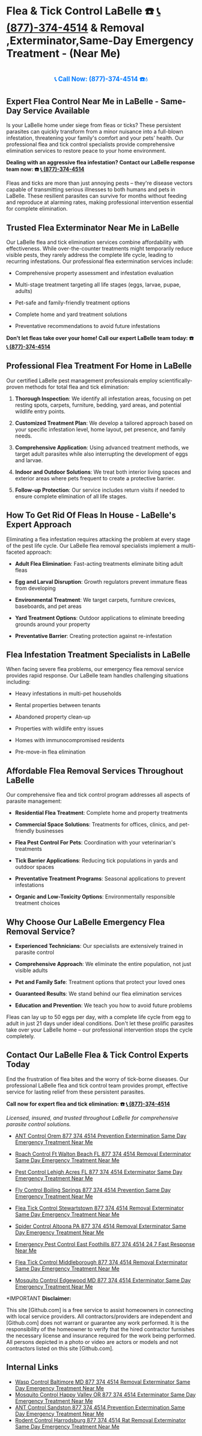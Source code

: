 # Flea & Tick Control LaBelle ☎️ [📞 (877)-374-4514](https://pest-control-4514.netlify.app) & Removal ,Exterminator,Same-Day Emergency Treatment - (Near Me) 
# 

<p align="center" style="font-size: 1.2em; font-weight: bold; margin: 20px 0;">
  <a href="https://pest-control-4514.netlify.app" target="_blank" style="color: #007BFF; text-decoration: none;">📞 Call Now: (877)-374-4514 ☎️💧</a>
</p>

## Expert Flea Control Near Me in LaBelle - Same-Day Service Available

Is your LaBelle home under siege from fleas or ticks? These persistent parasites can quickly transform from a minor nuisance into a full-blown infestation, threatening your family's comfort and your pets' health. Our professional flea and tick control specialists provide comprehensive elimination services to restore peace to your home environment.

**Dealing with an aggressive flea infestation? Contact our LaBelle response team now: ☎️ [📞 (877)-374-4514](https://pest-control-4514.netlify.app)**

Fleas and ticks are more than just annoying pests – they're disease vectors capable of transmitting serious illnesses to both humans and pets in LaBelle. These resilient parasites can survive for months without feeding and reproduce at alarming rates, making professional intervention essential for complete elimination.

## Trusted Flea Exterminator Near Me in LaBelle

Our LaBelle flea and tick elimination services combine affordability with effectiveness. While over-the-counter treatments might temporarily reduce visible pests, they rarely address the complete life cycle, leading to recurring infestations. Our professional flea extermination services include:

- Comprehensive property assessment and infestation evaluation  

- Multi-stage treatment targeting all life stages (eggs, larvae, pupae, adults)  

- Pet-safe and family-friendly treatment options  

- Complete home and yard treatment solutions  

- Preventative recommendations to avoid future infestations  

**Don't let fleas take over your home! Call our expert LaBelle team today: ☎️ [📞 (877)-374-4514](https://pest-control-4514.netlify.app)**

## Professional Flea Treatment For Home in LaBelle

Our certified LaBelle pest management professionals employ scientifically-proven methods for total flea and tick elimination:

1. **Thorough Inspection**: We identify all infestation areas, focusing on pet resting spots, carpets, furniture, bedding, yard areas, and potential wildlife entry points.  

2. **Customized Treatment Plan**: We develop a tailored approach based on your specific infestation level, home layout, pet presence, and family needs.  

3. **Comprehensive Application**: Using advanced treatment methods, we target adult parasites while also interrupting the development of eggs and larvae.  

4. **Indoor and Outdoor Solutions**: We treat both interior living spaces and exterior areas where pets frequent to create a protective barrier.  

5. **Follow-up Protection**: Our service includes return visits if needed to ensure complete elimination of all life stages.  

## How To Get Rid Of Fleas In House - LaBelle's Expert Approach

Eliminating a flea infestation requires attacking the problem at every stage of the pest life cycle. Our LaBelle flea removal specialists implement a multi-faceted approach:

- **Adult Flea Elimination**: Fast-acting treatments eliminate biting adult fleas  

- **Egg and Larval Disruption**: Growth regulators prevent immature fleas from developing  

- **Environmental Treatment**: We target carpets, furniture crevices, baseboards, and pet areas  

- **Yard Treatment Options**: Outdoor applications to eliminate breeding grounds around your property  

- **Preventative Barrier**: Creating protection against re-infestation  

## Flea Infestation Treatment Specialists in LaBelle

When facing severe flea problems, our emergency flea removal service provides rapid response. Our LaBelle team handles challenging situations including:

- Heavy infestations in multi-pet households  

- Rental properties between tenants  

- Abandoned property clean-up  

- Properties with wildlife entry issues  

- Homes with immunocompromised residents  

- Pre-move-in flea elimination  

## Affordable Flea Removal Services Throughout LaBelle

Our comprehensive flea and tick control program addresses all aspects of parasite management:

- **Residential Flea Treatment**: Complete home and property treatments  

- **Commercial Space Solutions**: Treatments for offices, clinics, and pet-friendly businesses  

- **Flea Pest Control For Pets**: Coordination with your veterinarian's treatments  

- **Tick Barrier Applications**: Reducing tick populations in yards and outdoor spaces  

- **Preventative Treatment Programs**: Seasonal applications to prevent infestations  

- **Organic and Low-Toxicity Options**: Environmentally responsible treatment choices  

## Why Choose Our LaBelle Emergency Flea Removal Service?

- **Experienced Technicians**: Our specialists are extensively trained in parasite control  

- **Comprehensive Approach**: We eliminate the entire population, not just visible adults  

- **Pet and Family Safe**: Treatment options that protect your loved ones  

- **Guaranteed Results**: We stand behind our flea elimination services  

- **Education and Prevention**: We teach you how to avoid future problems  

Fleas can lay up to 50 eggs per day, with a complete life cycle from egg to adult in just 21 days under ideal conditions. Don't let these prolific parasites take over your LaBelle home – our professional intervention stops the cycle completely.

## Contact Our LaBelle Flea & Tick Control Experts Today

End the frustration of flea bites and the worry of tick-borne diseases. Our professional LaBelle flea and tick control team provides prompt, effective service for lasting relief from these persistent parasites.

**Call now for expert flea and tick elimination: ☎️ [📞 (877)-374-4514](https://pest-control-4514.netlify.app)**

*Licensed, insured, and trusted throughout LaBelle for comprehensive parasite control solutions.*


- [ANT Control Orem 877 374 4514 Prevention Extermination Same Day Emergency Treatment Near Me](https://github.com/allyoucaneatsushiin/pest-control/blob/main/ANT-Control-Orem-877-374-4514-Prevention-Extermination-Same-Day-Emergency-Treatment-Near-Me.md)
- [Roach Control Ft Walton Beach FL 877 374 4514 Removal Exterminator Same Day Emergency Treatment Near Me](https://github.com/allyoucaneatsushiin/pest-control/blob/main/Roach-Control-Ft-Walton-Beach-FL-877-374-4514-Removal-Exterminator-Same-Day-Emergency-Treatment-Near-Me.md)
- [Pest Control Lehigh Acres FL 877 374 4514 Exterminator Same Day Emergency Treatment Near Me](https://github.com/allyoucaneatsushiin/pest-control/blob/main/Pest-Control-Lehigh-Acres-FL-877-374-4514-Exterminator-Same-Day-Emergency-Treatment-Near-Me.md)


- [Fly Control Boiling Springs 877 374 4514 Prevention Same Day Emergency Treatment Near Me](https://github.com/allyoucaneatsushiin/pest-control/blob/main/Fly-Control-Boiling-Springs-877-374-4514-Prevention-Same-Day-Emergency-Treatment-Near-Me.md)
- [Flea Tick Control Stewartstown 877 374 4514 Removal Exterminator Same Day Emergency Treatment Near Me](https://github.com/allyoucaneatsushiin/pest-control/blob/main/Flea-Tick-Control-Stewartstown-877-374-4514-Removal-Exterminator-Same-Day-Emergency-Treatment-Near-Me.md)
- [Spider Control Altoona PA 877 374 4514 Removal Exterminator Same Day Emergency Treatment Near Me](https://github.com/allyoucaneatsushiin/pest-control/blob/main/Spider-Control-Altoona-PA-877-374-4514-Removal-Exterminator-Same-Day-Emergency-Treatment-Near-Me.md)


- [Emergency Pest Control East Foothills 877 374 4514 24 7 Fast Response Near Me](https://github.com/allyoucaneatsushiin/pest-control/blob/main/Emergency-Pest-Control-East-Foothills-877-374-4514-24-7-Fast-Response-Near-Me.md)
- [Flea Tick Control Middleborough 877 374 4514 Removal Exterminator Same Day Emergency Treatment Near Me](https://github.com/allyoucaneatsushiin/pest-control/blob/main/Flea-Tick-Control-Middleborough-877-374-4514-Removal-Exterminator-Same-Day-Emergency-Treatment-Near-Me.md)
- [Mosquito Control Edgewood MD 877 374 4514 Exterminator Same Day Emergency Treatment Near Me](https://github.com/allyoucaneatsushiin/pest-control/blob/main/Mosquito-Control-Edgewood-MD-877-374-4514-Exterminator-Same-Day-Emergency-Treatment-Near-Me.md)


*IMPORTANT **Disclaimer:**  

This site [Github.com] is a free service to assist homeowners in connecting with local service providers. All contractors/providers are independent and [Github.com] does not warrant or guarantee any work performed. It is the responsibility of the homeowner to verify that the hired contractor furnishes the necessary license and insurance required for the work being performed. All persons depicted in a photo or video are actors or models and not contractors listed on this site [Github.com].


## Internal Links
- [Wasp Control Baltimore MD 877 374 4514 Removal Exterminator Same Day Emergency Treatment Near Me](https://github.com/allyoucaneatsushiin/pest-control/blob/main/Wasp-Control-Baltimore-MD-877-374-4514-Removal-Exterminator-Same-Day-Emergency-Treatment-Near-Me.md)
- [Mosquito Control Happy Valley OR 877 374 4514 Exterminator Same Day Emergency Treatment Near Me](https://github.com/allyoucaneatsushiin/pest-control/blob/main/Mosquito-Control-Happy-Valley-OR-877-374-4514-Exterminator-Same-Day-Emergency-Treatment-Near-Me.md)
- [ANT Control Sandston 877 374 4514 Prevention Extermination Same Day Emergency Treatment Near Me](https://github.com/allyoucaneatsushiin/pest-control/blob/main/ANT-Control-Sandston-877-374-4514-Prevention-Extermination-Same-Day-Emergency-Treatment-Near-Me.md)
- [Rodent Control Harrodsburg 877 374 4514 Rat Removal Exterminator Same Day Emergency Treatment Near Me](https://github.com/allyoucaneatsushiin/pest-control/blob/main/Rodent-Control-Harrodsburg-877-374-4514-Rat-Removal-Exterminator-Same-Day-Emergency-Treatment-Near-Me.md)
